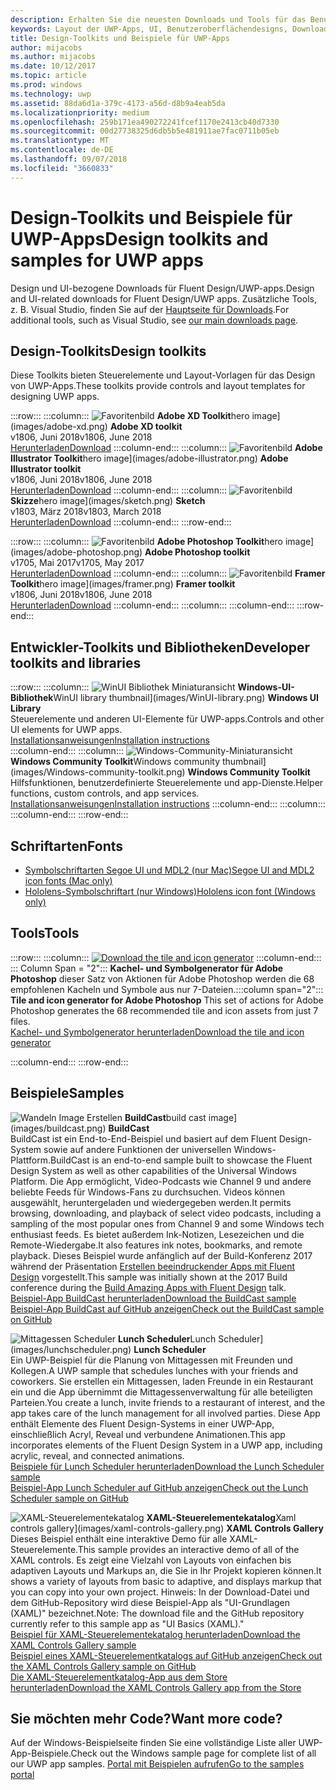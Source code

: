 ```yaml
---
description: Erhalten Sie die neuesten Downloads und Tools für das Benutzeroberflächenlayout und Steuerelementdesign für UWP-Apps.
keywords: Layout der UWP-Apps, UI, Benutzeroberflächendesigns, Downloads, UWP-Tools
title: Design-Toolkits und Beispiele für UWP-Apps
author: mijacobs
ms.author: mijacobs
ms.date: 10/12/2017
ms.topic: article
ms.prod: windows
ms.technology: uwp
ms.assetid: 88da6d1a-379c-4173-a56d-d8b9a4eab5da
ms.localizationpriority: medium
ms.openlocfilehash: 259b171ea490272241fcef1170e2413cb40d7330
ms.sourcegitcommit: 00d27738325d6db5b5e481911ae7fac0711b05eb
ms.translationtype: MT
ms.contentlocale: de-DE
ms.lasthandoff: 09/07/2018
ms.locfileid: "3660833"
---
```

# <a name="design-toolkits-and-samples-for-uwp-apps"></a><span data-ttu-id="4bc88-104">Design-Toolkits und Beispiele für UWP-Apps</span><span class="sxs-lookup"><span data-stu-id="4bc88-104">Design toolkits and samples for UWP apps</span></span>
 

<span data-ttu-id="4bc88-105">Design und UI-bezogene Downloads für Fluent Design/UWP-apps.</span><span class="sxs-lookup"><span data-stu-id="4bc88-105">Design and UI-related downloads for Fluent Design/UWP apps.</span></span> <span data-ttu-id="4bc88-106">Zusätzliche Tools, z. B. Visual Studio, finden Sie auf der <a href="https://developer.microsoft.com/downloads">Hauptseite für Downloads</a>.</span><span class="sxs-lookup"><span data-stu-id="4bc88-106">For additional tools, such as Visual Studio, see <a href="https://developer.microsoft.com/downloads">our main downloads page</a>.</span></span> 


## <a name="design-toolkits"></a><span data-ttu-id="4bc88-107">Design-Toolkits</span><span class="sxs-lookup"><span data-stu-id="4bc88-107">Design toolkits</span></span>

<span data-ttu-id="4bc88-108">Diese Toolkits bieten Steuerelemente und Layout-Vorlagen für das Design von UWP-Apps.</span><span class="sxs-lookup"><span data-stu-id="4bc88-108">These toolkits provide controls and layout templates for designing UWP apps.</span></span>

:::row:::
    :::column:::
        ![<span data-ttu-id="4bc88-109">Favoritenbild](images/adobe-xd.png) <b>Adobe XD Toolkit</b></span><span class="sxs-lookup"><span data-stu-id="4bc88-109">hero image](images/adobe-xd.png) <b>Adobe XD toolkit</b></span></span><br>
        <span data-ttu-id="4bc88-110">v1806, Juni 2018</span><span class="sxs-lookup"><span data-stu-id="4bc88-110">v1806, June 2018</span></span><br>
        <a href="https://aka.ms/adobexdtoolkit"><span data-ttu-id="4bc88-111">Herunterladen</span><span class="sxs-lookup"><span data-stu-id="4bc88-111">Download</span></span></a>
    :::column-end:::
    :::column:::
        ![<span data-ttu-id="4bc88-112">Favoritenbild](images/adobe-illustrator.png) <b>Adobe Illustrator Toolkit</b></span><span class="sxs-lookup"><span data-stu-id="4bc88-112">hero image](images/adobe-illustrator.png) <b>Adobe Illustrator toolkit</b></span></span><br>
        <span data-ttu-id="4bc88-113">v1806, Juni 2018</span><span class="sxs-lookup"><span data-stu-id="4bc88-113">v1806, June 2018</span></span><br>
        <a href="https://aka.ms/adobeillustratortoolkit"><span data-ttu-id="4bc88-114">Herunterladen</span><span class="sxs-lookup"><span data-stu-id="4bc88-114">Download</span></span></a>
    :::column-end:::
    :::column:::
        ![<span data-ttu-id="4bc88-115">Favoritenbild](images/sketch.png) <b>Skizze</b></span><span class="sxs-lookup"><span data-stu-id="4bc88-115">hero image](images/sketch.png) <b>Sketch</b></span></span><br>
        <span data-ttu-id="4bc88-116">v1803, März 2018</span><span class="sxs-lookup"><span data-stu-id="4bc88-116">v1803, March 2018</span></span><br>
        <a href="https://aka.ms/sketchtoolkit"><span data-ttu-id="4bc88-117">Herunterladen</span><span class="sxs-lookup"><span data-stu-id="4bc88-117">Download</span></span></a>
    :::column-end:::
:::row-end:::

:::row:::
    :::column:::
        ![<span data-ttu-id="4bc88-118">Favoritenbild](images/adobe-photoshop.png) <b>Adobe Photoshop Toolkit</b></span><span class="sxs-lookup"><span data-stu-id="4bc88-118">hero image](images/adobe-photoshop.png) <b>Adobe Photoshop toolkit</b></span></span><br>
        <span data-ttu-id="4bc88-119">v1705, Mai 2017</span><span class="sxs-lookup"><span data-stu-id="4bc88-119">v1705, May 2017</span></span><br>
        <a href="https://aka.ms/adobephotoshoptoolkit"><span data-ttu-id="4bc88-120">Herunterladen</span><span class="sxs-lookup"><span data-stu-id="4bc88-120">Download</span></span></a>
    :::column-end:::
    :::column:::
        ![<span data-ttu-id="4bc88-121">Favoritenbild](images/framer.png) <b>Framer Toolkit</b></span><span class="sxs-lookup"><span data-stu-id="4bc88-121">hero image](images/framer.png) <b>Framer toolkit</b></span></span><br>
        <span data-ttu-id="4bc88-122">v1806, Juni 2018</span><span class="sxs-lookup"><span data-stu-id="4bc88-122">v1806, June 2018</span></span><br>
        <a href="https://aka.ms/framertoolkit"><span data-ttu-id="4bc88-123">Herunterladen</span><span class="sxs-lookup"><span data-stu-id="4bc88-123">Download</span></span></a>
    :::column-end:::
    :::column:::
    :::column-end:::
:::row-end:::

## <a name="developer-toolkits-and-libraries"></a><span data-ttu-id="4bc88-124">Entwickler-Toolkits und Bibliotheken</span><span class="sxs-lookup"><span data-stu-id="4bc88-124">Developer toolkits and libraries</span></span>

:::row:::
    :::column:::
        ![<span data-ttu-id="4bc88-125">WinUI Bibliothek Miniaturansicht](images/WinUI-library.png) <b>Windows-UI-Bibliothek</b></span><span class="sxs-lookup"><span data-stu-id="4bc88-125">WinUI library thumbnail](images/WinUI-library.png) <b>Windows UI Library</b></span></span><br>
        <span data-ttu-id="4bc88-126">Steuerelemente und anderen UI-Elemente für UWP-apps.</span><span class="sxs-lookup"><span data-stu-id="4bc88-126">Controls and other UI elements for UWP apps.</span></span><br/>
        <a href="/uwp/toolkits/winui/getting-started"><span data-ttu-id="4bc88-127">Installationsanweisungen</span><span class="sxs-lookup"><span data-stu-id="4bc88-127">Installation instructions</span></span></a><br/>
    :::column-end:::
    :::column:::
        ![<span data-ttu-id="4bc88-128">Windows-Community-Miniaturansicht](images/Windows-community-toolkit.png) <b>Windows Community Toolkit</b></span><span class="sxs-lookup"><span data-stu-id="4bc88-128">Windows community thumbnail](images/Windows-community-toolkit.png) <b>Windows Community Toolkit</b></span></span><br>
        <span data-ttu-id="4bc88-129">Hilfsfunktionen, benutzerdefinierte Steuerelemente und app-Dienste.</span><span class="sxs-lookup"><span data-stu-id="4bc88-129">Helper functions, custom controls, and app services.</span></span><br />
        <a href="/windows/uwpcommunitytoolkit/getting-started"><span data-ttu-id="4bc88-130">Installationsanweisungen</span><span class="sxs-lookup"><span data-stu-id="4bc88-130">Installation instructions</span></span></a>
    :::column-end:::
    :::column:::
    :::column-end:::
:::row-end:::

## <a name="fonts"></a><span data-ttu-id="4bc88-131">Schriftarten</span><span class="sxs-lookup"><span data-stu-id="4bc88-131">Fonts</span></span>

* <a href="https://aka.ms/SegoeFonts"><span data-ttu-id="4bc88-132">Symbolschriftarten Segoe UI und MDL2 (nur Mac)</span><span class="sxs-lookup"><span data-stu-id="4bc88-132">Segoe UI and MDL2 icon fonts (Mac only)</span></span></a>
* <a href="https://aka.ms/hololensiconfont"><span data-ttu-id="4bc88-133">Hololens-Symbolschriftart (nur Windows)</span><span class="sxs-lookup"><span data-stu-id="4bc88-133">Hololens icon font (Windows only)</span></span></a>

## <a name="tools"></a><span data-ttu-id="4bc88-134">Tools</span><span class="sxs-lookup"><span data-stu-id="4bc88-134">Tools</span></span>

:::row:::
    :::column:::
        <a href="http://go.microsoft.com/fwlink/p/?LinkId=760394"><img src="images/tile-icon-generator.png" alt="Download the tile and icon generator"/></a>
    :::column-end:::
    <span data-ttu-id="4bc88-135">::: Column Span = "2"::: **Kachel- und Symbolgenerator für Adobe Photoshop** dieser Satz von Aktionen für Adobe Photoshop werden die 68 empfohlenen Kacheln und Symbole aus nur 7-Dateien.</span><span class="sxs-lookup"><span data-stu-id="4bc88-135">:::column span="2"::: **Tile and icon generator for Adobe Photoshop** This set of actions for Adobe Photoshop generates the 68 recommended tile and icon assets from just 7 files.</span></span> <br/><a href="http://go.microsoft.com/fwlink/p/?LinkId=760394"><span data-ttu-id="4bc88-136">Kachel- und Symbolgenerator herunterladen</span><span class="sxs-lookup"><span data-stu-id="4bc88-136">Download the tile and icon generator</span></span></a></p>
    :::column-end:::
:::row-end:::

    
## <a name="samples"></a><span data-ttu-id="4bc88-137">Beispiele</span><span class="sxs-lookup"><span data-stu-id="4bc88-137">Samples</span></span>

![<span data-ttu-id="4bc88-138">Wandeln Image Erstellen](images/buildcast.png)
**BuildCast**</span><span class="sxs-lookup"><span data-stu-id="4bc88-138">build cast image](images/buildcast.png)
**BuildCast**</span></span><br>
<span data-ttu-id="4bc88-139">BuildCast ist ein End-to-End-Beispiel und basiert auf dem Fluent Design-System sowie auf andere Funktionen der universellen Windows-Plattform.</span><span class="sxs-lookup"><span data-stu-id="4bc88-139">BuildCast is an end-to-end sample built to showcase the Fluent Design System as well as other capabilities of the Universal Windows Platform.</span></span> <span data-ttu-id="4bc88-140">Die App ermöglicht, Video-Podcasts wie Channel 9 und andere beliebte Feeds für Windows-Fans zu durchsuchen. Videos können ausgewählt, heruntergeladen und wiedergegeben werden.</span><span class="sxs-lookup"><span data-stu-id="4bc88-140">It permits browsing, downloading, and playback of select video podcasts, including a sampling of the most popular ones from Channel 9 and some Windows tech enthusiast feeds.</span></span> <span data-ttu-id="4bc88-141">Es bietet außerdem Ink-Notizen, Lesezeichen und die Remote-Wiedergabe.</span><span class="sxs-lookup"><span data-stu-id="4bc88-141">It also features ink notes, bookmarks, and remote playback.</span></span> <span data-ttu-id="4bc88-142">Dieses Beispiel wurde anfänglich auf der Build-Konferenz 2017 während der Präsentation <a href="https://channel9.msdn.com/Events/Build/2017/B8034">Erstellen beeindruckender Apps mit Fluent Design</a> vorgestellt.</span><span class="sxs-lookup"><span data-stu-id="4bc88-142">This sample was initially shown at the 2017 Build conference during the <a href="https://channel9.msdn.com/Events/Build/2017/B8034">Build Amazing Apps with Fluent Design</a> talk.</span></span> <br>
<a href="https://github.com/Microsoft/BuildCast/archive/master.zip"><span data-ttu-id="4bc88-143">Beispiel-App BuildCast herunterladen</span><span class="sxs-lookup"><span data-stu-id="4bc88-143">Download the BuildCast sample</span></span></a> <br><a href="https://github.com/Microsoft/BuildCast"><span data-ttu-id="4bc88-144">Beispiel-App BuildCast auf GitHub anzeigen</span><span class="sxs-lookup"><span data-stu-id="4bc88-144">Check out the BuildCast sample on GitHub</span></span></a>

![<span data-ttu-id="4bc88-145">Mittagessen Scheduler](images/lunchscheduler.png)
**Lunch Scheduler**</span><span class="sxs-lookup"><span data-stu-id="4bc88-145">Lunch Scheduler](images/lunchscheduler.png)
**Lunch Scheduler**</span></span><br>
<span data-ttu-id="4bc88-146">Ein UWP-Beispiel für die Planung von Mittagessen mit Freunden und Kollegen.</span><span class="sxs-lookup"><span data-stu-id="4bc88-146">A UWP sample that schedules lunches with your friends and coworkers.</span></span> <span data-ttu-id="4bc88-147">Sie erstellen ein Mittagessen, laden Freunde in ein Restaurant ein und die App übernimmt die Mittagessenverwaltung für alle beteiligten Parteien.</span><span class="sxs-lookup"><span data-stu-id="4bc88-147">You create a lunch, invite friends to a restaurant of interest, and the app takes care of the lunch management for all involved parties.</span></span> <span data-ttu-id="4bc88-148">Diese App enthält Elemente des Fluent Design-Systems in einer UWP-App, einschließlich Acryl, Reveal und verbundene Animationen.</span><span class="sxs-lookup"><span data-stu-id="4bc88-148">This app incorporates elements of the Fluent Design System in a UWP app, including acrylic, reveal, and connected animations.</span></span> <br/><a href="https://github.com/Microsoft/Windows-appsample-lunch-scheduler/archive/master.zip"><span data-ttu-id="4bc88-149">Beispiele für Lunch Scheduler herunterladen</span><span class="sxs-lookup"><span data-stu-id="4bc88-149">Download the Lunch Scheduler sample</span></span></a><br/><a href="https://github.com/Microsoft/Windows-appsample-lunch-scheduler"><span data-ttu-id="4bc88-150">Beispiel-App Lunch Scheduler auf GitHub anzeigen</span><span class="sxs-lookup"><span data-stu-id="4bc88-150">Check out the Lunch Scheduler sample on GitHub</span></span></a></p>  

![<span data-ttu-id="4bc88-151">XAML-Steuerelementekatalog](images/xaml-controls-gallery.png)
**XAML-Steuerelementekatalog**</span><span class="sxs-lookup"><span data-stu-id="4bc88-151">Xaml controls gallery](images/xaml-controls-gallery.png)
**XAML Controls Gallery**</span></span><br>
<span data-ttu-id="4bc88-152">Dieses Beispiel enthält eine interaktive Demo für alle XAML-Steuerelemente.</span><span class="sxs-lookup"><span data-stu-id="4bc88-152">This sample provides an interactive demo of all of the XAML controls.</span></span> <span data-ttu-id="4bc88-153">Es zeigt eine Vielzahl von Layouts von einfachen bis adaptiven Layouts und Markups an, die Sie in Ihr Projekt kopieren können.</span><span class="sxs-lookup"><span data-stu-id="4bc88-153">It shows a variety of layouts from basic to adaptive, and displays markup that you can copy into your own project.</span></span> <span data-ttu-id="4bc88-154">Hinweis: In der Download-Datei und dem GitHub-Repository wird diese Beispiel-App als "UI-Grundlagen (XAML)" bezeichnet.</span><span class="sxs-lookup"><span data-stu-id="4bc88-154">Note: The download file and the GitHub repository currently refer to this sample app as "UI Basics (XAML)."</span></span> <br/><a href="https://github.com/Microsoft/Windows-universal-samples/archive/master.zip"><span data-ttu-id="4bc88-155">Beispiel für XAML-Steuerelementekatalog herunterladen</span><span class="sxs-lookup"><span data-stu-id="4bc88-155">Download the XAML Controls Gallery sample</span></span></a><br/><a href="https://github.com/Microsoft/Windows-universal-samples/tree/master/Samples/XamlUIBasics"><span data-ttu-id="4bc88-156">Beispiel eines XAML-Steuerelementkatalogs auf GitHub anzeigen</span><span class="sxs-lookup"><span data-stu-id="4bc88-156">Check out the XAML Controls Gallery sample on GitHub</span></span></a> <br/><a href="https://www.microsoft.com/store/apps/9msvh128x2zt"><span data-ttu-id="4bc88-157">Die XAML-Steuerelementkatalog-App aus dem Store herunterladen</span><span class="sxs-lookup"><span data-stu-id="4bc88-157">Download the XAML Controls Gallery app from the Store</span></span></a></p>

## <a name="want-more-code"></a><span data-ttu-id="4bc88-158">Sie möchten mehr Code?</span><span class="sxs-lookup"><span data-stu-id="4bc88-158">Want more code?</span></span>

<span data-ttu-id="4bc88-159">Auf der Windows-Beispielseite finden Sie eine vollständige Liste aller UWP-App-Beispiele.</span><span class="sxs-lookup"><span data-stu-id="4bc88-159">Check out the Windows sample page for complete list of all our UWP app samples.</span></span> <a href="https://developer.microsoft.com/samples"><span data-ttu-id="4bc88-160">Portal mit Beispielen aufrufen</span><span class="sxs-lookup"><span data-stu-id="4bc88-160">Go to the samples portal</span></span></a>
